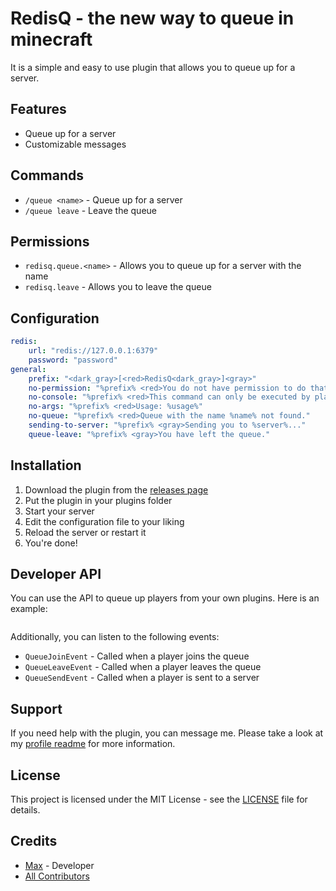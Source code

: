 # RedisQ - the new way to queue in minecraft
It is a simple and easy to use plugin that allows you to queue up for a server.

## Features
- Queue up for a server
- Customizable messages

## Commands
- `/queue <name>` - Queue up for a server
- `/queue leave` - Leave the queue

## Permissions
- `redisq.queue.<name>` - Allows you to queue up for a server with the name <name>
- `redisq.leave` - Allows you to leave the queue

## Configuration
```yaml
redis:
    url: "redis://127.0.0.1:6379"
    password: "password"
general:
    prefix: "<dark_gray>[<red>RedisQ<dark_gray>]<gray>"
    no-permission: "%prefix% <red>You do not have permission to do that. (%permission%)"
    no-console: "%prefix% <red>This command can only be executed by players."
    no-args: "%prefix% <red>Usage: %usage%"
    no-queue: "%prefix% <red>Queue with the name %name% not found."
    sending-to-server: "%prefix% <gray>Sending you to %server%..."
    queue-leave: "%prefix% <gray>You have left the queue."
```

## Installation
1. Download the plugin from the [releases page](https://github.com/whynotmax/RedisQ/releases/latest)
2. Put the plugin in your plugins folder
3. Start your server
4. Edit the configuration file to your liking
5. Reload the server or restart it
6. You're done!

## Developer API
You can use the API to queue up players from your own plugins. Here is an example:
```java

```

Additionally, you can listen to the following events:
- `QueueJoinEvent` - Called when a player joins the queue
- `QueueLeaveEvent` - Called when a player leaves the queue
- `QueueSendEvent` - Called when a player is sent to a server

## Support
If you need help with the plugin, you can message me.
Please take a look at my [profile readme](https://github.com/whynotmax/whynotmax/) for more information.

## License
This project is licensed under the MIT License - see the [LICENSE](LICENSE) file for details.

## Credits
- [Max](https://github.com/whynotmax) - Developer
- [All Contributors](https://github.com/whynotmax/RedisQ/graphs/contributors)

